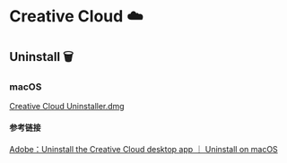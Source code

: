 # Creative Cloud ☁️

## Uninstall 🗑️

### macOS

[Creative Cloud Uninstaller.dmg](https://helpx.adobe.com/content/dam/help/en/creative-cloud/help/uninstall-creative-cloud-desktop-app/uninstaller_latest/creative_cloud_uninstallermac.zip)

#### 参考链接

[Adobe：Uninstall the Creative Cloud desktop app ｜ Uninstall on macOS](https://helpx.adobe.com/creative-cloud/help/uninstall-creative-cloud-desktop-app.html)
